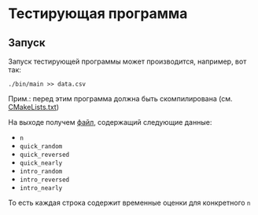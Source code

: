 # Тестирующая программа

## Запуск

Запуск тестирующей программы может производится, например, вот так:

```console
./bin/main >> data.csv
```
Прим.: перед этим программа должна быть скомпилирована (см. [CMakeLists.txt](CMakeLists.txt))

На выходе получем [файл](data.csv), содержащий следующие данные:

- `n`
- `quick_random`
- `quick_reversed`
- `quick_nearly`
- `intro_random`
- `intro_reversed`
- `intro_nearly`

То есть каждая строка содержит временные оценки для конкретного `n`
